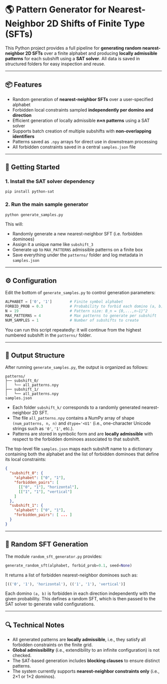# 🌎 Pattern Generator for Nearest-Neighbor 2D Shifts of Finite Type (SFTs)

This Python project provides a full pipeline for **generating random nearest-neighbor 2D SFTs** over a finite alphabet and producing **locally admissible patterns** for each subshift using a **SAT solver**. All data is saved in structured folders for easy inspection and reuse.

---

## 📦 Features

- Random generation of **nearest-neighbor SFTs** over a user-specified alphabet
- Forbidden local constraints sampled **independently per domino and direction**
- Efficient generation of locally admissible **n×n patterns** using a SAT solver
- Supports batch creation of multiple subshifts with **non-overlapping identifiers**
- Patterns saved as `.npy` arrays for direct use in downstream processing
- All forbidden constraints saved in a central `samples.json` file

---

## 🚀 Getting Started

### 1. Install the SAT solver dependency

```bash
pip install python-sat
```

### 2. Run the main sample generator

```bash
python generate_samples.py
```

This will:
- Randomly generate a new nearest-neighbor SFT (i.e. forbidden dominoes)
- Assign it a unique name like `subshift_3`
- Generate up to `MAX_PATTERNS` admissible patterns on a finite box
- Save everything under the `patterns/` folder and log metadata in `samples.json`

---

## ⚙️ Configuration

Edit the bottom of `generate_samples.py` to control generation parameters:

```python
ALPHABET = ['0', '1']        # Finite symbol alphabet
FORBID_PROB = 0.3            # Probability to forbid each domino (a, b) per direction
N = 19                       # Pattern size: B_n = {0,...,n−1}^2
MAX_PATTERNS = 4             # Max patterns to generate per subshift
NUM_SAMPLES = 1              # Number of subshifts to create
```

You can run this script repeatedly: it will continue from the highest numbered subshift in the `patterns/` folder.

---

## 📂 Output Structure

After running `generate_samples.py`, the output is organized as follows:

```
patterns/
├── subshift_0/
│   └── all_patterns.npy
├── subshift_1/
│   └── all_patterns.npy
samples.json
```

- Each folder `subshift_k/` corresponds to a randomly generated nearest-neighbor 2D SFT.
- The file `all_patterns.npy` contains a NumPy array of shape `(num_patterns, n, n)` and `dtype='<U1'` (i.e., one-character Unicode strings such as `'0'`, `'1'`, etc.).
- Patterns are stored in symbolic form and are **locally admissible** with respect to the forbidden dominoes associated to that subshift.

The top-level file `samples.json` maps each subshift name to a dictionary containing both the alphabet and the list of forbidden dominoes that define its local constraints:

```json
{
  "subshift_0": {
    "alphabet": ["0", "1"],
    "forbidden_pairs": [
      [["0", "1"], "horizontal"],
      [["1", "1"], "vertical"]
    ]
  },
  "subshift_1": {
    "alphabet": ["0", "1"],
    "forbidden_pairs": [ ... ]
  }
}
```

---

## 🧬 Random SFT Generation

The module `random_sft_generator.py` provides:

```python
generate_random_sft(alphabet, forbid_prob=0.1, seed=None)
```

It returns a list of forbidden nearest-neighbor dominoes such as:

```python
[(('0', '1'), 'horizontal'), (('1', '1'), 'vertical')]
```

Each domino `(a, b)` is forbidden in each direction independently with the given probability. This defines a random SFT, which is then passed to the SAT solver to generate valid configurations.

---

## 🔍 Technical Notes

- All generated patterns are **locally admissible**, i.e., they satisfy all forbidden constraints on the finite grid.
- **Global admissibility** (i.e., extendibility to an infinite configuration) is not checked.
- The SAT-based generation includes **blocking clauses** to ensure distinct patterns.
- The system currently supports **nearest-neighbor constraints only** (i.e., 2×1 or 1×2 dominos).